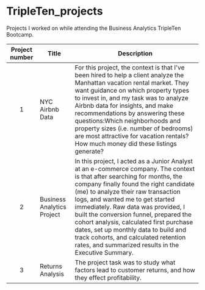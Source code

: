 # TripleTen_projects
Projects I worked on while attending the Business Analytics TripleTen Bootcamp.


| Project number | Title | Description |
| :-----------: | ----------- |----------- |
| 1 | NYC Airbnb Data| For this project, the context is that I've been hired to help a client analyze the Manhattan vacation rental market. They want guidance on which property types to invest in, and my task was to analyze Airbnb data for insights, and make recommendations by answering these questions:Which neighborhoods and property sizes (i.e. number of bedrooms) are most attractive for vacation rentals?How much money did these listings generate? |
| 2 | Business Analytics Project| In this project, I acted as a Junior Analyst at an e-commerce company. The context is that after searching for months, the company finally found the right candidate (me) to analyze their raw transaction logs, and wanted me to get started immediately. Raw data was provided, I built the conversion funnel, prepared the cohort analysis, calculated first purchase dates, set up monthly data to build and track cohorts, and calculated retention rates, and summarized results in the Executive Summary.|
| 3 |Returns Analysis | The project task was to study what factors lead to customer returns, and how they effect profitability. |
